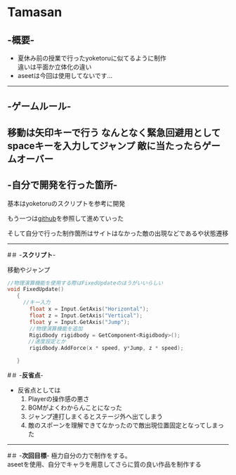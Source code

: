 # **Tamasan**

## -**概要**-
- 夏休み前の授業で行ったyoketoruに似てるように制作  
  違いは平面か立体化の違い
- aseetは今回は使用してないです...
---
## -**ゲームルール**-
移動は矢印キーで行う
なんとなく緊急回避用としてspaceキーを入力してジャンプ
敵に当たったらゲームオーバー
---
## -**自分で開発を行った箇所**-
基本はyoketoruのスクリプトを参考に開発

  もう一つは[github](https://github.com/unity3d-jp/FirstTutorial/wiki "チュートリアルサイト")を参照して進めていった

そして自分で行った制作箇所はサイトはなかった敵の出現などであるや状態遷移

---
#＃ -**スクリプト**-

移動やジャンプ
```C
//物理演算機能を使用する際はFixedUpdateのほうがいいらしい
void FixedUpdate()
   {
     //キー入力
       float x = Input.GetAxis("Horizontal");
       float z = Input.GetAxis("Vertical");
       float y = Input.GetAxis("Jump");
       //物理演算機能を追加
       Rigidbody rigidbody = GetComponent<Rigidbody>();
　　　　//速度設定とか
       rigidbody.AddForce(x * speed, y*Jump, z * speed);

   }
   ```
#＃ -**反省点**-
   - 反省点としては
       1. Playerの操作感の悪さ
       1. BGMがよくわからんことになった
       1. ジャンプ連打しまくるとステージ外へ出てしまう
       1. 敵のスポーンを理解できてなかったので敵出現位置固定となってしまった
---

#＃ -**次回目標**-
極力自分の力で制作をする。  
aseetを使用、自分でキャラを用意してさらに質の良い作品を制作する  
